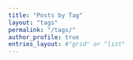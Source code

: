```yaml
---
title: "Posts by Tag"
layout: "tags"
permalink: "/tags/"
author_profile: true
entries_layout: #"grid" or "list"
---
```

